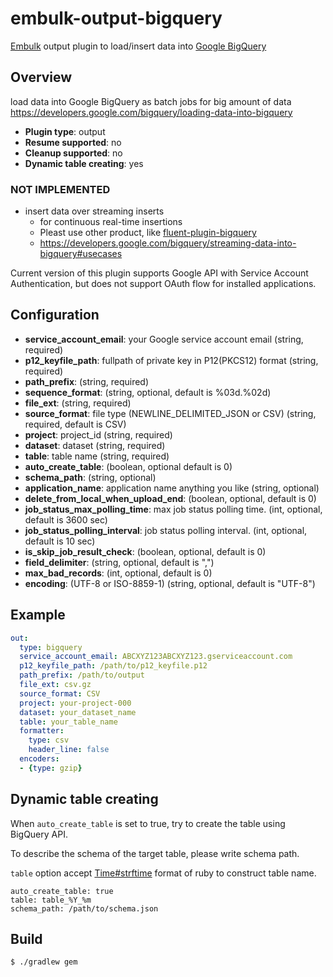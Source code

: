 
# embulk-output-bigquery

[Embulk](https://github.com/embulk/embulk/) output plugin to load/insert data into [Google BigQuery](https://cloud.google.com/bigquery/)

## Overview

load data into Google BigQuery as batch jobs for big amount of data
https://developers.google.com/bigquery/loading-data-into-bigquery

* **Plugin type**: output
* **Resume supported**: no
* **Cleanup supported**: no
* **Dynamic table creating**: yes

### NOT IMPLEMENTED 
* insert data over streaming inserts
  * for continuous real-time insertions
  * Pleast use other product, like [fluent-plugin-bigquery](https://github.com/kaizenplatform/fluent-plugin-bigquery)
  * https://developers.google.com/bigquery/streaming-data-into-bigquery#usecases

Current version of this plugin supports Google API with Service Account Authentication, but does not support
OAuth flow for installed applications.

## Configuration

- **service_account_email**: your Google service account email (string, required)
- **p12_keyfile_path**: fullpath of private key in P12(PKCS12) format (string, required)
- **path_prefix**: (string, required)
- **sequence_format**: (string, optional, default is %03d.%02d)
- **file_ext**: (string, required)
- **source_format**: file type (NEWLINE_DELIMITED_JSON or CSV) (string, required, default is CSV)
- **project**: project_id (string, required)
- **dataset**: dataset (string, required)
- **table**: table name (string, required)
- **auto_create_table**: (boolean, optional default is 0)
- **schema_path**: (string, optional)
- **application_name**: application name anything you like (string, optional)
- **delete_from_local_when_upload_end**: (boolean, optional, default is 0)
- **job_status_max_polling_time**: max job status polling time. (int, optional, default is 3600 sec)
- **job_status_polling_interval**: job status polling interval. (int, optional, default is 10 sec)
- **is_skip_job_result_check**: (boolean, optional, default is 0)
- **field_delimiter**: (string, optional, default is ",")
- **max_bad_records**: (int, optional, default is 0)
- **encoding**: (UTF-8 or ISO-8859-1) (string, optional, default is "UTF-8")

## Example

```yaml
out:
  type: bigquery
  service_account_email: ABCXYZ123ABCXYZ123.gserviceaccount.com
  p12_keyfile_path: /path/to/p12_keyfile.p12
  path_prefix: /path/to/output
  file_ext: csv.gz
  source_format: CSV
  project: your-project-000
  dataset: your_dataset_name
  table: your_table_name
  formatter:
    type: csv
    header_line: false
  encoders:
  - {type: gzip}
```

## Dynamic table creating

When `auto_create_table` is set to true, try to create the table using BigQuery API.

To describe the schema of the target table, please write schema path.

`table` option accept [Time#strftime](http://ruby-doc.org/core-1.9.3/Time.html#method-i-strftime)
format of ruby to construct table name.

```
auto_create_table: true
table: table_%Y_%m
schema_path: /path/to/schema.json
```

## Build

```
$ ./gradlew gem
```
